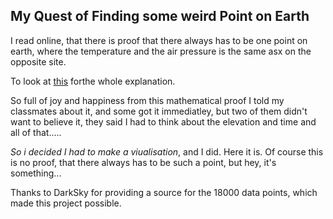 ## My Quest of Finding some weird Point on Earth
I read online, that there is proof that there always has to be one point on earth, 
where the temperature and the air pressure is the same asx on the opposite site. 

To look at [this](junq.info/?p=3126) forthe whole explanation. 

So full of joy and happiness from this mathematical proof I told my classmates about it, and some got it immediatley, 
but two of them didn't want to believe it, they said I had to think about the elevation and time and all of that.....


*So i decided I had to make a viualisation*, and I did. Here it is. Of course this is no proof, that there always has to be such a point, 
but hey, it's something... 

Thanks to DarkSky for providing a source for the 18000 data points, which made this project possible.
 
